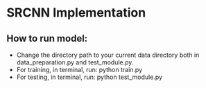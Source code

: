 # SRCNN Implementation

## How to run model:
- Change the directory path to your current data directory both in data_preparation.py and test_module.py.
- For training, in terminal, run: python train.py
- For testing, in terminal, run: python test_module.py
